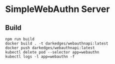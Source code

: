 # SimpleWebAuthn Server

## Build

```console
npm run build
docker build . -t darkedges/webauthnapi:latest
docker push darkedges/webauthnapi:latest
kubectl delete pod --selector app=webauthn
kubectl logs -l app=webauthn -f
```
